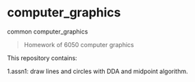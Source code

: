 # computer_graphics
common computer_graphics
> Homework of 6050 computer graphics

This repository contains:

1.assn1: draw lines and circles with DDA and midpoint algorithm.
